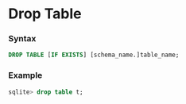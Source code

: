 # Drop Table

### Syntax
```sql
DROP TABLE [IF EXISTS] [schema_name.]table_name;
```

### Example
```sql
sqlite> drop table t;
```
